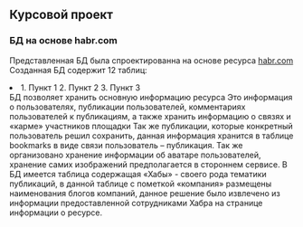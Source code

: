 ## Курсовой проект

### БД на основе habr.com

Представленная БД была спроектированна на основе ресурса [habr.com](https://habr.com)
Созданная БД содержит 12 таблиц:
<li>
  1. Пункт 1
  2. Пункт 2
  3. Пункт 3
</li>
БД позволяет хранить основную информацию ресурса
Это информация о пользователях, публикации пользователей, комментариях пользователей к публикациям, а также хранить информацию о связях и «карме» участников площадки
Так же публикации, которые конкретный пользователь решил сохранить, данная информация хранится в таблице bookmarks в виде связи пользователь – публикация.
Так же организовано хранение информации об аватаре пользователей, хранение самих изображений предполагается в стороннем сервисе.
В БД имеется таблица содержащая «Хабы» - своего рода тематики публикаций, в данной таблице с пометкой «компания» размещены наименования блогов компаний, данное решение было извлечено из информации предоставленной сотрудниками Хабра на странице информации о ресурсе. 
